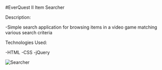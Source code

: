 #EverQuest II Item Searcher

Description: 

-Simple search application for browsing items in a video game matching various search criteria

Technologies Used:

-HTML
-CSS
-jQuery

![Searcher](https://media.giphy.com/media/dvHbmzg2nvS9CDKGAF/giphy.gif)
